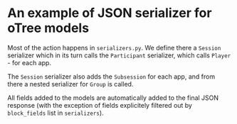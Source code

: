 # An example of JSON serializer for oTree models

Most of the action happens in `serializers.py`. We define there
a `Session` serializer which in its turn calls the `Participant`
serializer, which calls `Player` - for each app.

The `Session` serializer also adds the `Subsession` for each app,
and from there a nested serializer for `Group` is called. 

All fields added to the models are automatically added to the
final JSON response (with the exception of fields explicitely
filtered out by `block_fields` list in `serializers`).